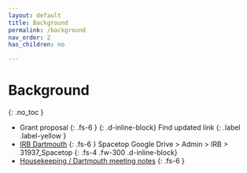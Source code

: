 ```yaml
---
layout: default
title: Background
permalink: /background
nav_order: 2
has_children: no

---
```


# Background
{: .no_toc }



* Grant proposal
{: .fs-6 }
{: .d-inline-block}
Find updated link
{: .label .label-yellow }
* [IRB Dartmouth](https://drive.google.com/drive/folders/1GDJcX5FVgFdGSFUr7BpS_RzAU40dBTIs?usp=sharing)
{: .fs-6 }
Spacetop Google Drive > Admin > IRB > 31937_Spacetop
{: .fs-4 .fw-300 .d-inline-block}
* [Housekeeping / Dartmouth meeting notes](https://docs.google.com/document/d/1n40cd_tpweWnyJhhAw2N_eQjr18MHgZkQYiiOobZBiU/edit?usp=sharing)
{: .fs-6 }
